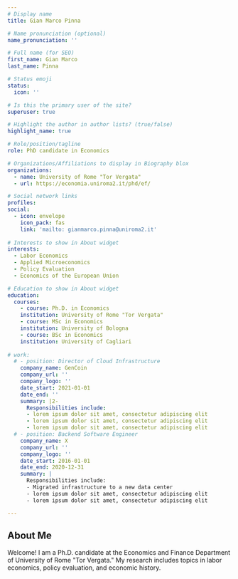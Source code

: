 ```yaml
---
# Display name
title: Gian Marco Pinna

# Name pronunciation (optional)
name_pronunciation: ''

# Full name (for SEO)
first_name: Gian Marco
last_name: Pinna

# Status emoji
status:
  icon: ''

# Is this the primary user of the site?
superuser: true

# Highlight the author in author lists? (true/false)
highlight_name: true

# Role/position/tagline
role: PhD candidate in Economics

# Organizations/Affiliations to display in Biography blox
organizations:
  - name: University of Rome "Tor Vergata"
  - url: https://economia.uniroma2.it/phd/ef/

# Social network links
profiles:
social:
  - icon: envelope
    icon_pack: fas
    link: 'mailto: gianmarco.pinna@uniroma2.it'
    
# Interests to show in About widget
interests:
  - Labor Economics
  - Applied Microeconomics
  - Policy Evaluation
  - Economics of the European Union

# Education to show in About widget
education:
  courses:
    - course: Ph.D. in Economics
    institution: University of Rome "Tor Vergata"
    - course: MSc in Economics
    institution: University of Bologna
    - course: BSc in Economics
    institution: University of Cagliari
    
# work:
  # - position: Director of Cloud Infrastructure
    company_name: GenCoin
    company_url: ''
    company_logo: ''
    date_start: 2021-01-01
    date_end: ''
    summary: |2-
      Responsibilities include:
      - lorem ipsum dolor sit amet, consectetur adipiscing elit
      - lorem ipsum dolor sit amet, consectetur adipiscing elit
      - lorem ipsum dolor sit amet, consectetur adipiscing elit
  # - position: Backend Software Engineer
    company_name: X
    company_url: ''
    company_logo: ''
    date_start: 2016-01-01
    date_end: 2020-12-31
    summary: |
      Responsibilities include:
      - Migrated infrastructure to a new data center
      - lorem ipsum dolor sit amet, consectetur adipiscing elit
      - lorem ipsum dolor sit amet, consectetur adipiscing elit

---
```


## About Me

Welcome!
I am a Ph.D. candidate at the Economics and Finance Department of University of Rome "Tor Vergata." My research includes topics in labor economics, policy evaluation, and economic history.

